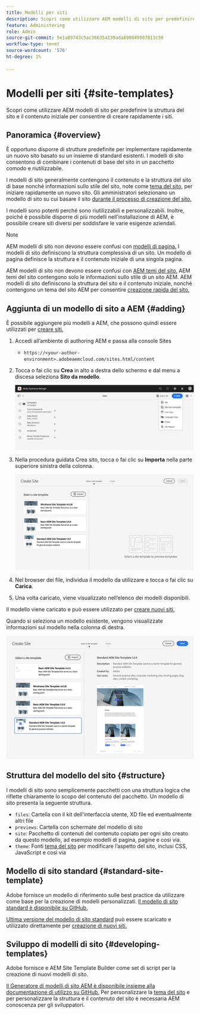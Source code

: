 ```yaml
---
title: Modelli per siti
description: Scopri come utilizzare AEM modelli di sito per predefinire la struttura del sito e il contenuto iniziale per consentire di creare rapidamente i siti.
feature: Administering
role: Admin
source-git-commit: 5e1a89743c5ac36635a139ada690849507813c30
workflow-type: tm+mt
source-wordcount: '576'
ht-degree: 1%

---
```



# Modelli per siti {#site-templates}

Scopri come utilizzare AEM modelli di sito per predefinire la struttura del sito e il contenuto iniziale per consentire di creare rapidamente i siti.

## Panoramica {#overview}

È opportuno disporre di strutture predefinite per implementare rapidamente un nuovo sito basato su un insieme di standard esistenti. I modelli di sito consentono di combinare i contenuti di base del sito in un pacchetto comodo e riutilizzabile.

I modelli di sito generalmente contengono il contenuto e la struttura del sito di base nonché informazioni sullo stile del sito, note come [tema del sito,](site-themes.md) per iniziare rapidamente un nuovo sito. Gli amministratori selezionano un modello di sito su cui basare il sito [durante il processo di creazione del sito.](create-site.md)

I modelli sono potenti perché sono riutilizzabili e personalizzabili. Inoltre, poiché è possibile disporre di più modelli nell&#39;installazione di AEM, è possibile creare siti diversi per soddisfare le varie esigenze aziendali.

>[!NOTE]
>
>AEM modelli di sito non devono essere confusi con [modelli di pagina.](/help/sites-cloud/authoring/features/templates.md) I modelli di sito definiscono la struttura complessiva di un sito. Un modello di pagina definisce la struttura e il contenuto iniziale di una singola pagina.
>
>AEM modelli di sito non devono essere confusi con [AEM temi del sito.](site-themes.md) AEM temi del sito contengono solo le informazioni sullo stile di un sito AEM. AEM modelli di sito definiscono la struttura del sito e il contenuto iniziale, nonché contengono un tema del sito AEM per consentire [creazione rapida del sito.](create-site.md)

## Aggiunta di un modello di sito a AEM {#adding}

È possibile aggiungere più modelli a AEM, che possono quindi essere utilizzati per [creare siti.](create-site.md)

1. Accedi all’ambiente di authoring AEM e passa alla console Sites

   * `https://<your-author-environment>.adobeaemcloud.com/sites.html/content`

1. Tocca o fai clic su **Crea** in alto a destra dello schermo e dal menu a discesa seleziona **Sito da modello**.

   ![Creazione di un sito da un modello](../assets/create-site-from-template.png)

1. Nella procedura guidata Crea sito, tocca o fai clic su **Importa** nella parte superiore sinistra della colonna.

   ![Creazione guidata sito](../assets/site-creation-wizard.png)

1. Nel browser dei file, individua il modello da utilizzare e tocca o fai clic su **Carica**.

1. Una volta caricato, viene visualizzato nell’elenco dei modelli disponibili.

Il modello viene caricato e può essere utilizzato per [creare nuovi siti.](create-site.md)

Quando si seleziona un modello esistente, vengono visualizzate informazioni sul modello nella colonna di destra.

![Seleziona un modello](../assets/select-site-template.png)

## Struttura del modello del sito {#structure}

I modelli di sito sono semplicemente pacchetti con una struttura logica che riflette chiaramente lo scopo del contenuto del pacchetto. Un modello di sito presenta la seguente struttura.

* `files`: Cartella con il kit dell&#39;interfaccia utente, XD file ed eventualmente altri file
* `previews`: Cartella con schermate del modello di sito
* `site`: Pacchetto di contenuti del contenuto copiato per ogni sito creato da questo modello, ad esempio modelli di pagina, pagine e così via.
* `theme`: Fonti [tema del sito](site-themes.md) per modificare l’aspetto del sito, inclusi CSS, JavaScript e così via

## Modello di sito standard {#standard-site-template}

Adobe fornisce un modello di riferimento sulle best practice da utilizzare come base per la creazione di modelli personalizzati. [Il modello di sito standard è disponibile su GitHub.](https://github.com/adobe/aem-site-template-standard)

[Ultima versione del modello di sito standard](https://github.com/adobe/aem-site-template-standard/releases) può essere scaricato e utilizzato direttamente per [creazione di nuovi siti.](create-site.md)

## Sviluppo di modelli di sito {#developing-templates}

Adobe fornisce e AEM Site Template Builder come set di script per la creazione di nuovi modelli di sito.

[Il Generatore di modelli di sito AEM è disponibile insieme alla documentazione di utilizzo su GitHub.](https://github.com/adobe/aem-site-template-builder) Per personalizzare la [tema del sito](site-themes.md) e per personalizzare la struttura e il contenuto del sito è necessaria AEM conoscenza per gli sviluppatori.
